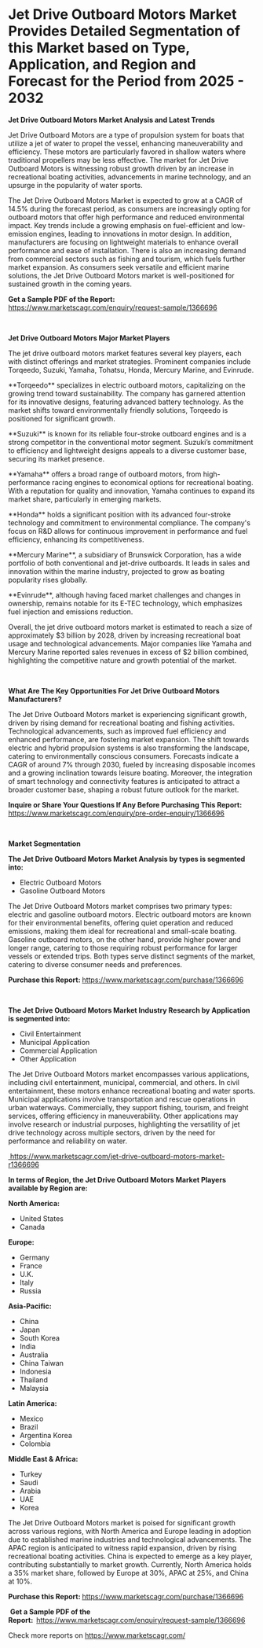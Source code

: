 <p><h1>Jet Drive Outboard Motors Market Provides Detailed Segmentation of this Market based on Type, Application, and Region and Forecast for the Period from 2025 - 2032</h1></p><p><strong>Jet Drive Outboard Motors Market Analysis and Latest Trends</strong></p>
<p><p>Jet Drive Outboard Motors are a type of propulsion system for boats that utilize a jet of water to propel the vessel, enhancing maneuverability and efficiency. These motors are particularly favored in shallow waters where traditional propellers may be less effective. The market for Jet Drive Outboard Motors is witnessing robust growth driven by an increase in recreational boating activities, advancements in marine technology, and an upsurge in the popularity of water sports.</p><p>The Jet Drive Outboard Motors Market is expected to grow at a CAGR of 14.5% during the forecast period, as consumers are increasingly opting for outboard motors that offer high performance and reduced environmental impact. Key trends include a growing emphasis on fuel-efficient and low-emission engines, leading to innovations in motor design. In addition, manufacturers are focusing on lightweight materials to enhance overall performance and ease of installation. There is also an increasing demand from commercial sectors such as fishing and tourism, which fuels further market expansion. As consumers seek versatile and efficient marine solutions, the Jet Drive Outboard Motors market is well-positioned for sustained growth in the coming years.</p></p>
<p><strong>Get a Sample PDF of the Report:&nbsp;</strong> <a href="https://www.marketscagr.com/enquiry/request-sample/1366696?utm_campaign=3068&utm_medium=2&utm_source=Github&utm_content=ia&utm_term=22032025&utm_id=jet-drive-outboard-motors">https://www.marketscagr.com/enquiry/request-sample/1366696</a></p>
<p>&nbsp;</p>
<p><strong>Jet Drive Outboard Motors Major Market Players</strong></p>
<p><p>The jet drive outboard motors market features several key players, each with distinct offerings and market strategies. Prominent companies include Torqeedo, Suzuki, Yamaha, Tohatsu, Honda, Mercury Marine, and Evinrude. </p><p>**Torqeedo** specializes in electric outboard motors, capitalizing on the growing trend toward sustainability. The company has garnered attention for its innovative designs, featuring advanced battery technology. As the market shifts toward environmentally friendly solutions, Torqeedo is positioned for significant growth.</p><p>**Suzuki** is known for its reliable four-stroke outboard engines and is a strong competitor in the conventional motor segment. Suzuki’s commitment to efficiency and lightweight designs appeals to a diverse customer base, securing its market presence. </p><p>**Yamaha** offers a broad range of outboard motors, from high-performance racing engines to economical options for recreational boating. With a reputation for quality and innovation, Yamaha continues to expand its market share, particularly in emerging markets.</p><p>**Honda** holds a significant position with its advanced four-stroke technology and commitment to environmental compliance. The company's focus on R&D allows for continuous improvement in performance and fuel efficiency, enhancing its competitiveness.</p><p>**Mercury Marine**, a subsidiary of Brunswick Corporation, has a wide portfolio of both conventional and jet-drive outboards. It leads in sales and innovation within the marine industry, projected to grow as boating popularity rises globally.</p><p>**Evinrude**, although having faced market challenges and changes in ownership, remains notable for its E-TEC technology, which emphasizes fuel injection and emissions reduction.</p><p>Overall, the jet drive outboard motors market is estimated to reach a size of approximately $3 billion by 2028, driven by increasing recreational boat usage and technological advancements. Major companies like Yamaha and Mercury Marine reported sales revenues in excess of $2 billion combined, highlighting the competitive nature and growth potential of the market.</p></p>
<p>&nbsp;</p>
<p><strong>What Are The Key Opportunities For Jet Drive Outboard Motors Manufacturers?</strong></p>
<p><p>The Jet Drive Outboard Motors market is experiencing significant growth, driven by rising demand for recreational boating and fishing activities. Technological advancements, such as improved fuel efficiency and enhanced performance, are fostering market expansion. The shift towards electric and hybrid propulsion systems is also transforming the landscape, catering to environmentally conscious consumers. Forecasts indicate a CAGR of around 7% through 2030, fueled by increasing disposable incomes and a growing inclination towards leisure boating. Moreover, the integration of smart technology and connectivity features is anticipated to attract a broader customer base, shaping a robust future outlook for the market.</p></p>
<p><strong>Inquire or Share Your Questions If Any Before Purchasing This Report:</strong> <a href="https://www.marketscagr.com/enquiry/pre-order-enquiry/1366696?utm_campaign=3068&utm_medium=2&utm_source=Github&utm_content=ia&utm_term=22032025&utm_id=jet-drive-outboard-motors">https://www.marketscagr.com/enquiry/pre-order-enquiry/1366696</a></p>
<p>&nbsp;</p>
<p><strong>Market Segmentation</strong></p>
<p><strong>The Jet Drive Outboard Motors Market Analysis by types is segmented into:</strong></p>
<p><ul><li>Electric Outboard Motors</li><li>Gasoline Outboard Motors</li></ul></p>
<p><p>The Jet Drive Outboard Motors market comprises two primary types: electric and gasoline outboard motors. Electric outboard motors are known for their environmental benefits, offering quiet operation and reduced emissions, making them ideal for recreational and small-scale boating. Gasoline outboard motors, on the other hand, provide higher power and longer range, catering to those requiring robust performance for larger vessels or extended trips. Both types serve distinct segments of the market, catering to diverse consumer needs and preferences.</p></p>
<p><strong>Purchase this Report:&nbsp;</strong><a href="https://www.marketscagr.com/purchase/1366696?utm_campaign=3068&utm_medium=2&utm_source=Github&utm_content=ia&utm_term=22032025&utm_id=jet-drive-outboard-motors">https://www.marketscagr.com/purchase/1366696</a></p>
<p>&nbsp;</p>
<p><strong>The Jet Drive Outboard Motors Market Industry Research by Application is segmented into:</strong></p>
<p><ul><li>Civil Entertainment</li><li>Municipal Application</li><li>Commercial Application</li><li>Other Application</li></ul></p>
<p><p>The Jet Drive Outboard Motors market encompasses various applications, including civil entertainment, municipal, commercial, and others. In civil entertainment, these motors enhance recreational boating and water sports. Municipal applications involve transportation and rescue operations in urban waterways. Commercially, they support fishing, tourism, and freight services, offering efficiency in maneuverability. Other applications may involve research or industrial purposes, highlighting the versatility of jet drive technology across multiple sectors, driven by the need for performance and reliability on water.</p></p>
<p><a href="https://www.marketscagr.com/jet-drive-outboard-motors-market-r1366696?utm_campaign=3068&utm_medium=2&utm_source=Github&utm_content=ia&utm_term=22032025&utm_id=jet-drive-outboard-motors">&nbsp;https://www.marketscagr.com/jet-drive-outboard-motors-market-r1366696</a></p>
<p><strong>In terms of Region, the Jet Drive Outboard Motors Market Players available by Region are:</strong></p>
<p>
    <p> <strong> North America: </strong>
        <ul>
            <li>United States</li>
            <li>Canada</li>
        </ul>
        </p> 
    <p> <strong> Europe: </strong>
        <ul>
            <li>Germany</li>
            <li>France</li>
            <li>U.K.</li>
            <li>Italy</li>
            <li>Russia</li>
        </ul>
        </p> 
    <p> <strong> Asia-Pacific: </strong>
        <ul>
            <li>China</li>
            <li>Japan</li>
            <li>South Korea</li>
            <li>India</li>
            <li>Australia</li>
            <li>China Taiwan</li>
            <li>Indonesia</li>
            <li>Thailand</li>
            <li>Malaysia</li>
        </ul>
        </p> 
    <p> <strong> Latin America: </strong>
        <ul>
            <li>Mexico</li>
            <li>Brazil</li>
            <li>Argentina Korea</li>
            <li>Colombia</li>
        </ul>
        </p> 
    <p> <strong> Middle East & Africa: </strong>
        <ul>
            <li>Turkey</li>
            <li>Saudi</li>
            <li>Arabia</li>
            <li>UAE</li>
            <li>Korea</li>
        </ul>
    </p>
    </p>
<p><p>The Jet Drive Outboard Motors market is poised for significant growth across various regions, with North America and Europe leading in adoption due to established marine industries and technological advancements. The APAC region is anticipated to witness rapid expansion, driven by rising recreational boating activities. China is expected to emerge as a key player, contributing substantially to market growth. Currently, North America holds a 35% market share, followed by Europe at 30%, APAC at 25%, and China at 10%.</p></p>
<p><strong>Purchase this Report: </strong><a href="https://www.marketscagr.com/purchase/1366696?utm_campaign=3068&utm_medium=2&utm_source=Github&utm_content=ia&utm_term=22032025&utm_id=jet-drive-outboard-motors">https://www.marketscagr.com/purchase/1366696</a></p>
<p>&nbsp;<strong>Get a Sample PDF of the Report:&nbsp;&nbsp;</strong><a href="https://www.marketscagr.com/enquiry/request-sample/1366696?utm_campaign=3068&utm_medium=2&utm_source=Github&utm_content=ia&utm_term=22032025&utm_id=jet-drive-outboard-motors">https://www.marketscagr.com/enquiry/request-sample/1366696</a></p>
<p><strong></strong></p>
<p>Check more reports on <a href="https://www.marketscagr.com/?utm_campaign=3068&utm_medium=2&utm_source=Github&utm_content=ia&utm_term=22032025&utm_id=jet-drive-outboard-motors">https://www.marketscagr.com/</a></p>